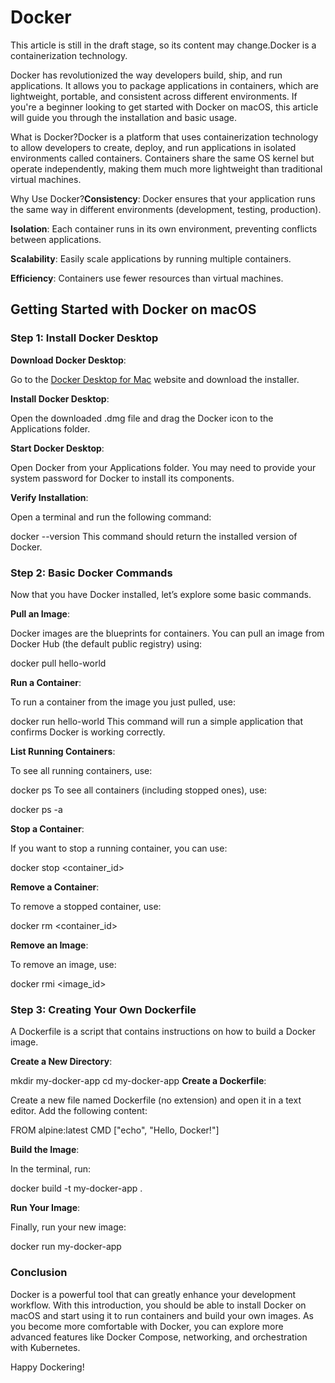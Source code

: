 # Docker

This article is still in the draft stage, so its content may change.Docker is a containerization technology.

Docker has revolutionized the way developers build, ship, and run applications. It allows you to package applications in containers, which are lightweight, portable, and consistent across different environments. If you're a beginner looking to get started with Docker on macOS, this article will guide you through the installation and basic usage.

What is Docker?Docker is a platform that uses containerization technology to allow developers to create, deploy, and run applications in isolated environments called containers. Containers share the same OS kernel but operate independently, making them much more lightweight than traditional virtual machines.

Why Use Docker?**Consistency**: Docker ensures that your application runs the same way in different environments (development, testing, production).

**Isolation**: Each container runs in its own environment, preventing conflicts between applications.

**Scalability**: Easily scale applications by running multiple containers.

**Efficiency**: Containers use fewer resources than virtual machines.

## Getting Started with Docker on macOS

### Step 1: Install Docker Desktop

**Download Docker Desktop**:

Go to the&nbsp;[Docker Desktop for Mac](https://www.docker.com/products/docker-desktop)&nbsp;website and download the installer.


**Install Docker Desktop**:

Open the downloaded&nbsp;.dmg&nbsp;file and drag the Docker icon to the Applications folder.


**Start Docker Desktop**:

Open Docker from your Applications folder. You may need to provide your system password for Docker to install its components.


**Verify Installation**:

Open a terminal and run the following command:

docker --version
This command should return the installed version of Docker.


### Step 2: Basic Docker Commands

Now that you have Docker installed, let’s explore some basic commands.

**Pull an Image**:

Docker images are the blueprints for containers. You can pull an image from Docker Hub (the default public registry) using:

docker pull hello-world

**Run a Container**:

To run a container from the image you just pulled, use:

docker run hello-world
This command will run a simple application that confirms Docker is working correctly.


**List Running Containers**:

To see all running containers, use:

docker ps
To see all containers (including stopped ones), use:

docker ps -a

**Stop a Container**:

If you want to stop a running container, you can use:

docker stop &lt;container_id&gt;

**Remove a Container**:

To remove a stopped container, use:

docker rm &lt;container_id&gt;

**Remove an Image**:

To remove an image, use:

docker rmi &lt;image_id&gt;

### Step 3: Creating Your Own Dockerfile

A Dockerfile is a script that contains instructions on how to build a Docker image.

**Create a New Directory**:

mkdir my-docker-app cd my-docker-app
**Create a Dockerfile**:

Create a new file named&nbsp;Dockerfile&nbsp;(no extension) and open it in a text editor. Add the following content:

FROM alpine:latest CMD ["echo", "Hello, Docker!"]

**Build the Image**:

In the terminal, run:

docker build -t my-docker-app .

**Run Your Image**:

Finally, run your new image:

docker run my-docker-app

### Conclusion

Docker is a powerful tool that can greatly enhance your development workflow. With this introduction, you should be able to install Docker on macOS and start using it to run containers and build your own images. As you become more comfortable with Docker, you can explore more advanced features like Docker Compose, networking, and orchestration with Kubernetes.

Happy Dockering!